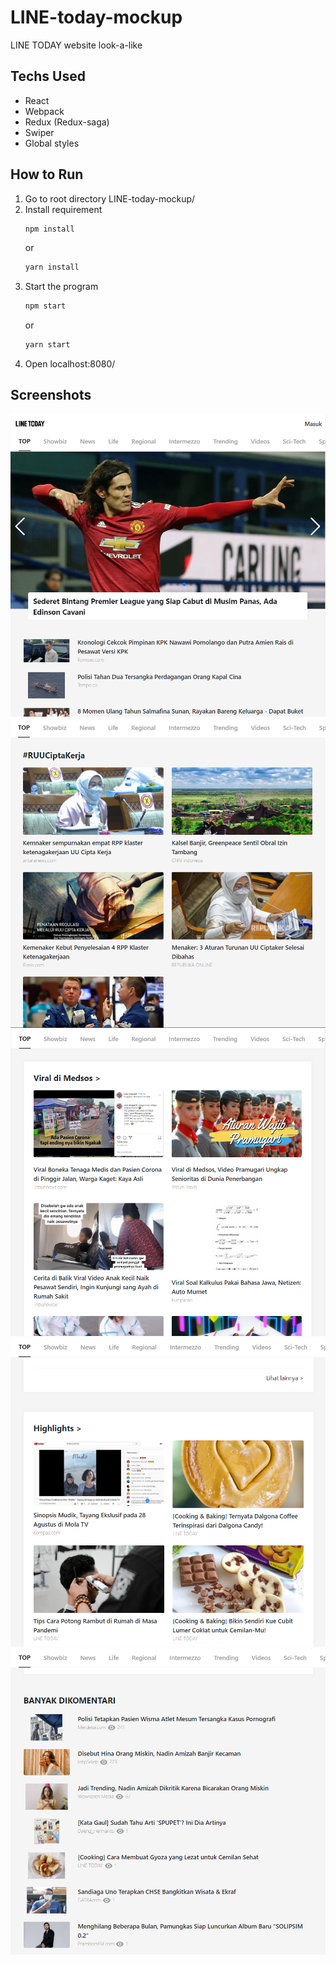 # LINE-today-mockup
LINE TODAY website look-a-like

## Techs Used
- React
- Webpack
- Redux (Redux-saga)
- Swiper
- Global styles

## How to Run
1. Go to root directory LINE-today-mockup/
2. Install requirement
    ```sh
    npm install
    ```
    or
    ```sh
    yarn install
    ```
3. Start the program
    ```sh
    npm start
    ```
    or
    ```sh
    yarn start
    ```
4. Open localhost:8080/

## Screenshots
![SS 1](public/Screenshots/1.PNG)
![SS 2](public/Screenshots/2.PNG)
![SS 3](public/Screenshots/3.PNG)
![SS 4](public/Screenshots/4.PNG)
![SS 5](public/Screenshots/5.PNG)